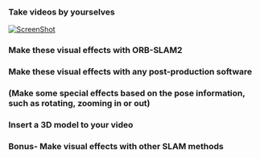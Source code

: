 ###  Take videos by yourselves

[![ScreenShot](https://www.google.com/url?sa=i&source=images&cd=&ved=2ahUKEwjn1Oyy6tLiAhUUyosBHdBIBoEQjRx6BAgBEAU&url=https%3A%2F%2Fwww.youtube.com%2Fwatch%3Fv%3DSXAAiZkqg2A&psig=AOvVaw1_rhcHV0OoCvHGBhUrBai6&ust=1559840917459560)](https://youtu.be/hHTOpapcru0)

###  Make these visual effects with ORB-SLAM2

###  Make these visual effects with any post-production software

###  (Make some special effects based on the pose information, such as rotating, zooming in or out)

###  Insert a 3D model to your video


### Bonus- Make visual effects with other SLAM methods


